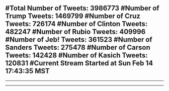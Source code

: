 #Total Number of Tweets: 3986773 
#Number of Trump Tweets: 1469799
#Number of Cruz Tweets: 726174
#Number of Clinton Tweets: 482247
#Number of Rubio Tweets: 409996
#Number of Jeb! Tweets: 361523
#Number of Sanders Tweets: 275478
#Number of Carson Tweets: 142428
#Number of Kasich Tweets: 120831
#Current Stream Started at Sun Feb 14 17:43:35 MST
---
---
---
